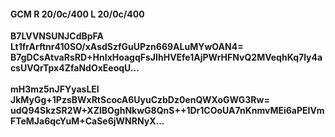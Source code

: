 #### GCM R 20/0c/400 L 20/0c/400
**B7LVVNSUNJCdBpFA**<br/>**Lt1frArftnr410SO/xAsdSzfGuUPzn669ALuMYwOAN4=**<br/>**B7gDCsAtvaRsRD+HnIxHoagqFsJIhHVEfe1AjPWrHFNvQ2MVeqhKq7ly4acsUVQrTpx4ZfaNdOxEeoqU...**<br/><br/>
**mH3mz5nJFYyasLEI**<br/>**JkMyGg+1PzsBWxRtScocA6UyuCzbDz0enQWXoGWG3Rw=**<br/>**udQ94SkzSR2W+XZlBOghNkwG8QnS++1Dr1COoUA7nKnmvMEi6aPEIVmFTeMJa6qcYuM+CaSe6jWNRNyX...**